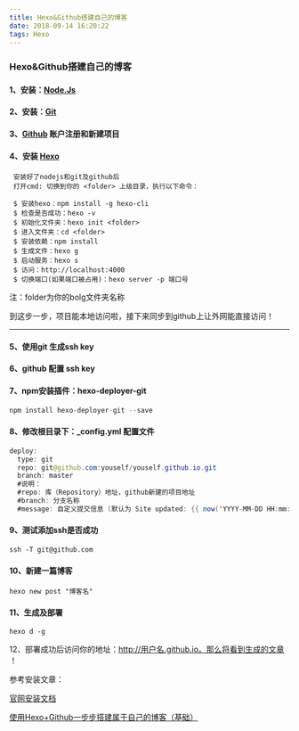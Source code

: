 ```yaml
---
title: Hexo&Github搭建自己的博客
date: 2018-09-14 16:20:22
tags: Hexo
---
```




### **Hexo&Github搭建自己的博客**

#### 1、安装：[Node.Js](http://nodejs.org/)

#### 2、安装：[Git](http://git-scm.com/)

#### 3、[Github](https://github.com) 账户注册和新建项目 

#### 4、安装 [Hexo](https://hexo.io/zh-cn/docs/)

```
 安装好了nodejs和git及github后
 打开cmd: 切换到你的 <folder> 上级目录，执行以下命令：
 
 $ 安装hexo：npm install -g hexo-cli
 $ 检查是否成功：hexo -v
 $ 初始化文件夹：hexo init <folder>
 $ 进入文件夹：cd <folder>
 $ 安装依赖：npm install
 $ 生成文件：hexo g
 $ 启动服务：hexo s
 $ 访问：http://localhost:4000
 $ 切换端口(如果端口被占用)：hexo server -p 端口号
```

注：folder为你的bolg文件夹名称

到这步一步，项目能本地访问啦，接下来同步到github上让外网能直接访问！

---

#### 5、使用git 生成ssh key 

#### 6、github 配置 ssh  key

#### 7、npm安装插件：hexo-deployer-git

```js
npm install hexo-deployer-git --save
```

#### 8、修改根目录下：_config.yml 配置文件

```java
deploy:
  type: git
  repo: git@github.com:youself/youself.github.io.git
  branch: master
  #说明：
  #repo: 库（Repository）地址，github新建的项目地址
  #branch: 分支名称
  #message: 自定义提交信息 (默认为 Site updated: {{ now('YYYY-MM-DD HH:mm:ss') }})
```

#### 9、测试添加ssh是否成功

`ssh -T git@github.com`

#### 10、新建一篇博客

`hexo new post "博客名"`

#### 11、生成及部署

`hexo d -g `

12、部署成功后访问你的地址：http://用户名.github.io。那么将看到生成的文章 ！



参考安装文章：

[官网安装文档](https://hexo.io/zh-cn/docs/)

[使用Hexo+Github一步步搭建属于自己的博客（基础）](https://www.cnblogs.com/fengxiongZz/p/7707219.html)